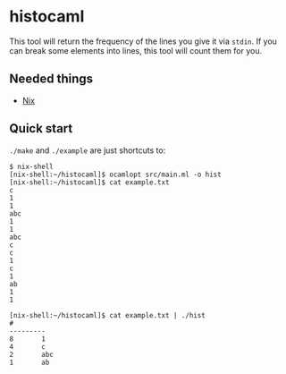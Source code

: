 # histocaml

This tool will return the frequency of the lines you give it via `stdin`. If you can break some elements into lines, this tool will count them for you.

Needed things
---
  * [Nix](https://nixos.org/nix/)

Quick start
---
`./make` and `./example` are just shortcuts to:
```
$ nix-shell
[nix-shell:~/histocaml]$ ocamlopt src/main.ml -o hist
[nix-shell:~/histocaml]$ cat example.txt
c
1
1
abc
1
1
abc
c
c
1
c
1
ab
1
1

[nix-shell:~/histocaml]$ cat example.txt | ./hist
#
---------
8       1
4       c
2       abc
1       ab
```

